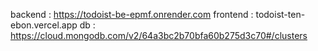 backend : https://todoist-be-epmf.onrender.com
frontend : todoist-ten-ebon.vercel.app
db : https://cloud.mongodb.com/v2/64a3bc2b70bfa60b275d3c70#/clusters